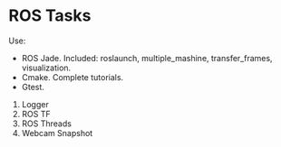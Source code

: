 # ROS Tasks

Use:
- ROS Jade. Included: roslaunch, multiple_mashine, transfer_frames, visualization.
- Cmake. Complete tutorials.
- Gtest.

1. Logger
2. ROS TF
3. ROS Threads
4. Webcam Snapshot